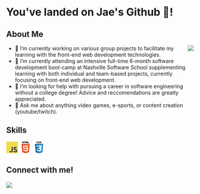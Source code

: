<!--
**JavontaeH/JavontaeH** is a ✨ _special_ ✨ repository because its `README.md` (this file) appears on your GitHub profile.

Here are some ideas to get you started:
-->

<h1> You've landed on Jae's Github 🚀!</h1>
<p align='center'>


<h2> About Me</h2>

<img align="right" height="180em" src="https://github-readme-stats.vercel.app/api?username=JavontaeH&show_icons=true&hide_border=true&&count_private=true&include_all_commits=true" />

- 🔭 I’m currently working on various group projects to facilitate my learning with the front-end web development technologies.  
- 🌱 I’m currently attending an intensive full-time 6-month software development boot-camp at Nashville Software School supplementing learning with both individual and team-based projects, currently focusing on front-end web development.
- 🤔 I’m looking for help with pursuing a career in software engineering without a college degree! Advice and reccomendations are greatly appreciated.
- 💬 Ask me about anything video games, e-sports, or content creation (youtube/twitch).


## Skills
<img width ='32px' src ='https://raw.githubusercontent.com/devicons/devicon/master/icons/javascript/javascript-original.svg'>
<img width ='32px' src ='https://raw.githubusercontent.com/devicons/devicon/master/icons/html5/html5-original-wordmark.svg'>
<img width ='32px' src ='https://raw.githubusercontent.com/devicons/devicon/master/icons/css3/css3-original-wordmark.svg'>




<h2> Connect with me! </h2>
<a href = 'https://www.linkedin.com/in/javontae-hardeman/'> <img width='20px' align= 'center' src="https://raw.githubusercontent.com/rahulbanerjee26/githubAboutMeGenerator/main/icons/linked-in-alt.svg"/></a>
